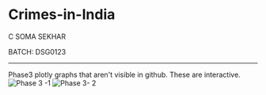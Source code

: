# Crimes-in-India

C SOMA SEKHAR

BATCH: DSG0123

-----------------------------------

Phase3 plotly graphs that aren't visible in github.
These are interactive.
![Phase 3 -1](https://github.com/Somu-cSs/Crimes-in-India/assets/87493457/7753a0c8-5b46-4d9c-b57f-7f7f05dacf1f)
![Phase 3- 2](https://github.com/Somu-cSs/Crimes-in-India/assets/87493457/c40e03c1-329f-4337-90bc-402b1249792c)

